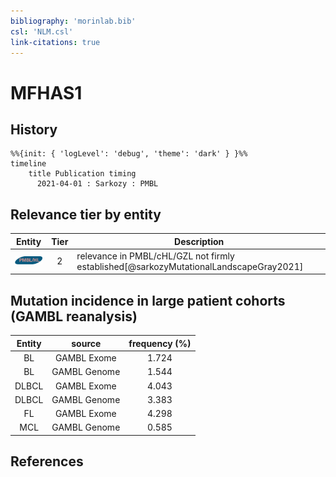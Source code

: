 ```yaml
---
bibliography: 'morinlab.bib'
csl: 'NLM.csl'
link-citations: true
---
```


# MFHAS1

## History

```mermaid
%%{init: { 'logLevel': 'debug', 'theme': 'dark' } }%%
timeline
    title Publication timing
      2021-04-01 : Sarkozy : PMBL
```


## Relevance tier by entity

|Entity|Tier|Description|
|:------:|:----:|--------------------------------------|
|![PMBL](images/icons/PMBL_tier2.png)|2|relevance in PMBL/cHL/GZL not firmly established[@sarkozyMutationalLandscapeGray2021]|


## Mutation incidence in large patient cohorts (GAMBL reanalysis)

|Entity|source |frequency (%)|
|:------:|:----:|:----:|
|BL|GAMBL Exome |1.724 |
|BL|GAMBL Genome |1.544 |
|DLBCL|GAMBL Exome |4.043 |
|DLBCL|GAMBL Genome |3.383 |
|FL|GAMBL Exome |4.298 |
|MCL|GAMBL Genome |0.585 |


## References


